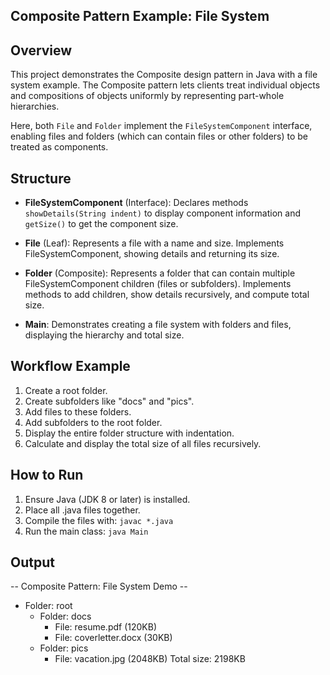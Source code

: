 ## Composite Pattern Example: File System

## Overview
This project demonstrates the Composite design pattern in Java with a file system example. The Composite pattern lets clients treat individual objects and compositions of objects uniformly by representing part-whole hierarchies.

Here, both `File` and `Folder` implement the `FileSystemComponent` interface, enabling files and folders (which can contain files or other folders) to be treated as components.

## Structure
- **FileSystemComponent** (Interface):
Declares methods `showDetails(String indent)` to display component information and `getSize()` to get the component size.

- **File** (Leaf):
Represents a file with a name and size. Implements FileSystemComponent, showing details and returning its size.

- **Folder** (Composite):
Represents a folder that can contain multiple FileSystemComponent children (files or subfolders). Implements methods to add children, show details recursively, and compute total size.

-  **Main**:
Demonstrates creating a file system with folders and files, displaying the hierarchy and total size.

## Workflow Example
1. Create a root folder.
2. Create subfolders like "docs" and "pics".
3. Add files to these folders.
4. Add subfolders to the root folder.
5. Display the entire folder structure with indentation.
6. Calculate and display the total size of all files recursively.

## How to Run
1. Ensure Java (JDK 8 or later) is installed.
2. Place all .java files together.
3. Compile the files with:
    `javac *.java`
4. Run the main class:
    `java Main`

## Output
-- Composite Pattern: File System Demo --
+ Folder: root
  + Folder: docs
    - File: resume.pdf (120KB)
    - File: coverletter.docx (30KB)
  + Folder: pics
    - File: vacation.jpg (2048KB)
Total size: 2198KB